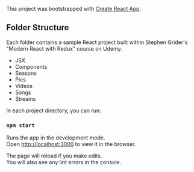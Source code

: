 This project was bootstrapped with [Create React App](https://github.com/facebook/create-react-app).

## Folder Structure

Each folder contains a sample React project built within Stephen Grider's "Modern React with Redux" course on Udemy.

- JSX
- Components
- Seasons
- Pics
- Videos
- Songs
- Streams

In each project directory, you can run:

### `npm start`

Runs the app in the development mode.<br>
Open [http://localhost:3000](http://localhost:3000) to view it in the browser.

The page will reload if you make edits.<br>
You will also see any lint errors in the console.